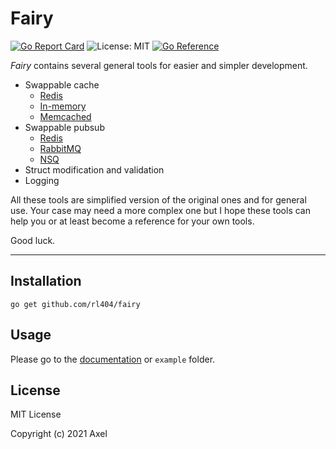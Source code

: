 # Fairy

[![Go Report Card](https://goreportcard.com/badge/github.com/rl404/fairy)](https://goreportcard.com/report/github.com/rl404/fairy)
![License: MIT](https://img.shields.io/github/license/rl404/fairy.svg)
[![Go Reference](https://pkg.go.dev/badge/github.com/rl404/fairy.svg)](https://pkg.go.dev/github.com/rl404/fairy)

_Fairy_ contains several general tools for easier and simpler development.

- Swappable cache
  - [Redis](https://redis.io/)
  - [In-memory](https://github.com/allegro/bigcache)
  - [Memcached](https://memcached.org/)
- Swappable pubsub
  - [Redis](https://redis.io/)
  - [RabbitMQ](https://rabbitmq.com/)
  - [NSQ](https://nsq.io/)
- Struct modification and validation
- Logging

All these tools are simplified version of the original ones
and for general use. Your case may need a more complex one
but I hope these tools can help you or at least become a reference
for your own tools.

Good luck.

---

## Installation

```
go get github.com/rl404/fairy
```

## Usage

Please go to the [documentation](https://pkg.go.dev/github.com/rl404/fairy) or `example` folder.

## License

MIT License

Copyright (c) 2021 Axel